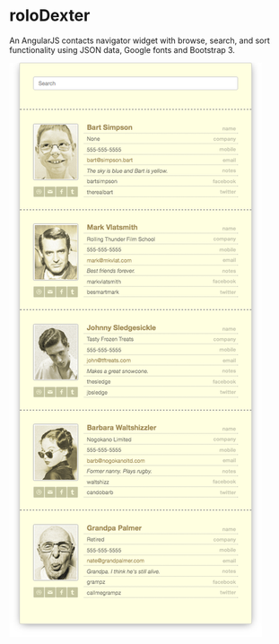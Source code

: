 # roloDexter
An AngularJS contacts navigator widget with browse, search, and sort functionality using JSON data, Google fonts and Bootstrap 3.

![](/screenshots/screenshot.png)
